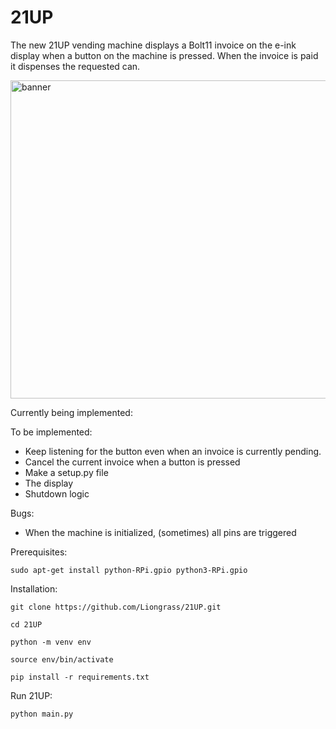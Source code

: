 # 21UP

The new 21UP vending machine displays a Bolt11 invoice on the e-ink display when a button on the machine is pressed. When the invoice is paid it dispenses the requested can.

<img width="1018" height="509" alt="banner" src="https://github.com/user-attachments/assets/366ba7b7-83e2-4909-a4fc-3884f69ce163" />

Currently being implemented:

To be implemented:
- Keep listening for the button even when an invoice is currently pending.
- Cancel the current invoice when a button is pressed
- Make a setup.py file
- The display
- Shutdown logic

Bugs:
- When the machine is initialized, (sometimes) all pins are triggered

Prerequisites:

`sudo apt-get install python-RPi.gpio python3-RPi.gpio`

Installation:

`git clone https://github.com/Liongrass/21UP.git`

`cd 21UP`

`python -m venv env`

`source env/bin/activate`

`pip install -r requirements.txt`

Run 21UP:

`python main.py`
